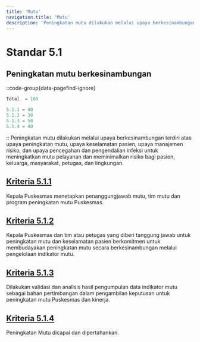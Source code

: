 ```yaml
---
title: 'Mutu'
navigation.title: 'Mutu'
description: 'Peningkatan mutu dilakukan melalui upaya berkesinambungan terdiri atas upaya peningkatan mutu, upaya keselamatan pasien, upaya manajemen risiko, dan upaya pencegahan dan pengendalian infeksi untuk meningkatkan mutu pelayanan dan meminimalkan risiko bagi pasien, keluarga, masyarakat, petugas, dan lingkungan.'
---
```


# Standar 5.1
## Peningkatan mutu berkesinambungan 
::code-group{data-pagefind-ignore}
```js [Nilai]
Total. = 160
```
```js [Kriteria]
5.1.1 = 40
5.1.2 = 30
5.1.3 = 50
5.1.4 = 40
```
::
Peningkatan mutu dilakukan melalui upaya berkesinambungan terdiri atas upaya peningkatan mutu, upaya keselamatan pasien, upaya manajemen risiko, dan upaya pencegahan dan pengendalian infeksi untuk meningkatkan mutu pelayanan dan meminimalkan risiko bagi pasien, keluarga, masyarakat, petugas, dan lingkungan. 

## [Kriteria 5.1.1](/5/1/1) 
Kepala Puskesmas menetapkan penanggungjawab mutu, tim mutu dan program peningkatan mutu Puskesmas. 

## [Kriteria 5.1.2](/5/1/2) 
Kepala Puskesmas dan tim atau petugas yang diberi tanggung jawab untuk peningkatan mutu dan keselamatan pasien berkomitmen untuk membudayakan peningkatan mutu secara berkesinambungan melalui pengelolaan indikator mutu. 

## [Kriteria 5.1.3](/5/1/3) 
Dilakukan validasi dan analisis hasil pengumpulan data indikator mutu sebagai bahan pertimbangan dalam pengambilan keputusan untuk peningkatan mutu Puskesmas dan kinerja. 

## [Kriteria 5.1.4](/5/1/4) 
Peningkatan Mutu dicapai dan dipertahankan. 
